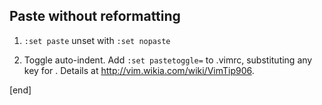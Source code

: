 Paste without reformatting
--------------------------

1. `:set paste` unset with `:set nopaste`

1. Toggle auto-indent. Add `:set pastetoggle=` to .vimrc, substituting any key for . Details at http://vim.wikia.com/wiki/VimTip906.

[end]
